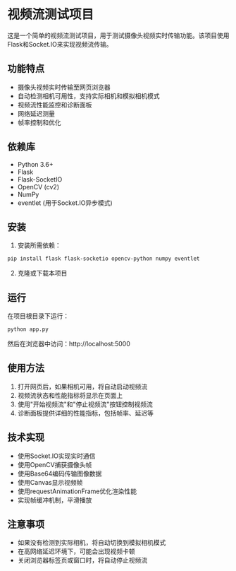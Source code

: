 # 视频流测试项目

这是一个简单的视频流测试项目，用于测试摄像头视频实时传输功能。该项目使用Flask和Socket.IO来实现视频流传输。

## 功能特点

- 摄像头视频实时传输至网页浏览器
- 自动检测相机可用性，支持实际相机和模拟相机模式
- 视频流性能监控和诊断面板
- 网络延迟测量
- 帧率控制和优化

## 依赖库

- Python 3.6+
- Flask
- Flask-SocketIO
- OpenCV (cv2)
- NumPy
- eventlet (用于Socket.IO异步模式)

## 安装

1. 安装所需依赖：

```bash
pip install flask flask-socketio opencv-python numpy eventlet
```

2. 克隆或下载本项目

## 运行

在项目根目录下运行：

```bash
python app.py
```

然后在浏览器中访问：http://localhost:5000

## 使用方法

1. 打开网页后，如果相机可用，将自动启动视频流
2. 视频流状态和性能指标将显示在页面上
3. 使用"开始视频流"和"停止视频流"按钮控制视频流
4. 诊断面板提供详细的性能指标，包括帧率、延迟等

## 技术实现

- 使用Socket.IO实现实时通信
- 使用OpenCV捕获摄像头帧
- 使用Base64编码传输图像数据
- 使用Canvas显示视频帧
- 使用requestAnimationFrame优化渲染性能
- 实现帧缓冲机制，平滑播放

## 注意事项

- 如果没有检测到实际相机，将自动切换到模拟相机模式
- 在高网络延迟环境下，可能会出现视频卡顿
- 关闭浏览器标签页或窗口时，将自动停止视频流 